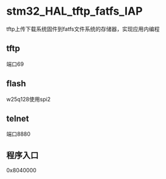# stm32_HAL_tftp_fatfs_IAP
tftp上传下载系统固件到fatfs文件系统的存储器，实现应用内编程
## tftp  
端口69
## flash
w25q128使用spi2
## telnet  
端口8880
## 程序入口  
0x8040000
